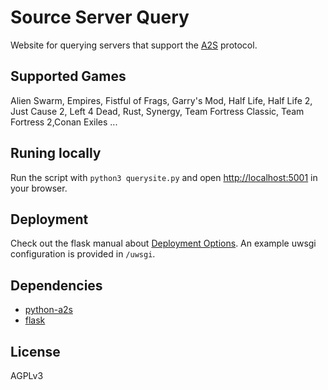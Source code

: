 # Source Server Query

Website for querying servers that support the [A2S] protocol.

## Supported Games

Alien Swarm, Empires, Fistful of Frags, Garry's Mod, Half Life, Half Life 2, Just Cause 2, Left 4 Dead, Rust, Synergy, Team Fortress Classic, Team Fortress 2,Conan Exiles ...

## Runing locally

Run the script with `python3 querysite.py` and open [http://localhost:5001](http://localhost:5001) in your browser.

## Deployment

Check out the flask manual about [Deployment Options]. An example uwsgi configuration is provided in `/uwsgi`.

## Dependencies

* [python-a2s]
* [flask]

## License

AGPLv3

[A2S]: https://developer.valvesoftware.com/wiki/Server_queries
[python-a2s]: https://github.com/Yepoleb/python-a2s
[flask]: http://flask.pocoo.org/
[Deployment Options]: http://flask.pocoo.org/docs/latest/deploying/
